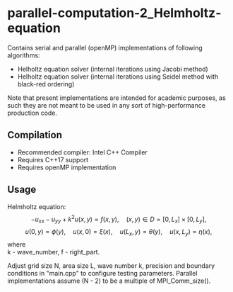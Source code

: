 # parallel-computation-2_Helmholtz-equation

Contains serial and parallel (openMP) implementations of following algorithms:

* Helholtz equation solver (internal iterations using Jacobi method)
* Helholtz equation solver (internal iterations using Seidel method with black-red ordering)

Note that present implementations are intended for academic purposes, as such they are not meant to be used in any sort of high-performance production code.

## Compilation

* Recommended compiler: Intel C++ Compiler
* Requires C++17 support
* Requires openMP implementation

## Usage

Helmholtz equation:<br>
$$-u_{xx} - u_{yy} + k^2 u(x, y) = f(x, y), \quad (x, y) \in D = [0, L_x]\times[0, L_y], $$
$$u(0, y)  = \phi(y),\quad u(x, 0) = \xi(x),\quad  u(L_x, y) = \theta(y),\quad  u(x, L_y) = \eta(x),$$
where<br>
k - wave_number, f - right_part.<br>

Adjust grid size N, area size L, wave number k, precision and boundary conditions in "main.cpp" to configure testing parameters. Parallel implementations assume (N - 2) to be a multiple of MPI_Comm_size().
